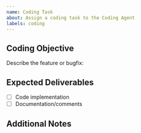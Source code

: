 ```yaml
---
name: Coding Task
about: Assign a coding task to the Coding Agent
labels: coding
---
```


## Coding Objective

Describe the feature or bugfix:

## Expected Deliverables
- [ ] Code implementation
- [ ] Documentation/comments

## Additional Notes

